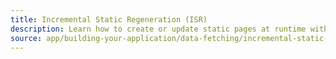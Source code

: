 ```yaml
---
title: Incremental Static Regeneration (ISR)
description: Learn how to create or update static pages at runtime with Incremental Static Regeneration.
source: app/building-your-application/data-fetching/incremental-static-regeneration
---
```

